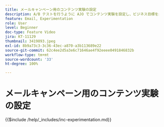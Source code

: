 ```yaml
---
title: メールキャンペーン用のコンテンツ実験の設定
description: A/B テストを行うように AJO でコンテンツ実験を設定し、ビジネス目標を最大限に推進するメールコンテンツを探索する方法について説明します。
feature: Email, Experimentation
role: User
level: Beginner
doc-type: Feature Video
jira: KT-11129
thumbnail: 3419893.jpeg
exl-id: 8b9a73c3-3c36-43ec-a870-a3b113689e22
source-git-commit: 62c4ee2d5a3e6c71646ae4f92eeee0491846832b
workflow-type: tm+mt
source-wordcount: '33'
ht-degree: 100%

---
```


# メールキャンペーン用のコンテンツ実験の設定

{{$include /help/_includes/inc-experimentation.md}}
